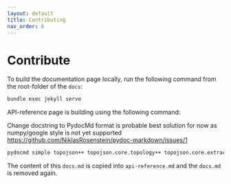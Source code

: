 ```yaml
---
layout: default
title: Contributing
nav_order: 6
---
```


# Contribute

To build the documentation page locally, run the following command from the root-folder of the `docs`:

```bash
bundle exec jekyll serve
```

API-reference page is building using the following command:

Change docstring to PydocMd format is probable best solution for now as numpy/google style is not yet supported https://github.com/NiklasRosenstein/pydoc-markdown/issues/1

```bash
pydocmd simple topojson++ topojson.core.topology++ topojson.core.extract++ topojson.core.join++ topojson.core.cut++ topojson.core.dedup++ topojson.core.hashmap++ topojson.utils++ topojson.ops++ > docs.md
```

The content of this `docs.md` is copied into `api-reference.md` and the `docs.md` is removed again.
